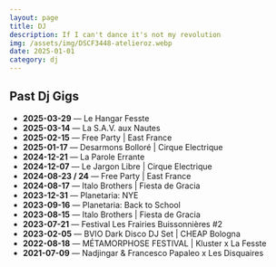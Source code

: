 ```yaml
---
layout: page
title: DJ
description: If I can't dance it's not my revolution
img: /assets/img/DSCF3448-atelieroz.webp
date: 2025-01-01
category: dj
---
```


## Past Dj Gigs

- **2025-03-29** — Le Hangar Fesste
- **2025-03-14** — La S.A.V. aux Nautes
- **2025-02-15** — Free Party \| East France
- **2025-01-17** — Desarmons Bolloré \| Cirque Electrique
- **2024-12-21** — La Parole Errante
- **2024-12-07** — Le Jargon Libre \| Cirque Electrique
- **2024-08-23 / 24** — Free Party \| East France
- **2024-08-17** — Italo Brothers \| Fiesta de Gracia
- **2023-12-31** — Planetaria: NYE
- **2023-09-16** — Planetaria: Back to School
- **2023-08-15** — Italo Brothers \| Fiesta de Gracia
- **2023-07-21** — Festival Les Frairies Buissonnières #2
- **2023-02-05** — BVIO Dark Disco DJ Set \| CHEAP Bologna
- **2022-08-18** — MÉTAMORPHOSE FESTIVAL \| Kluster x La Fesste
- **2021-07-09** — Nadjingar & Francesco Papaleo x Les Disquaires
